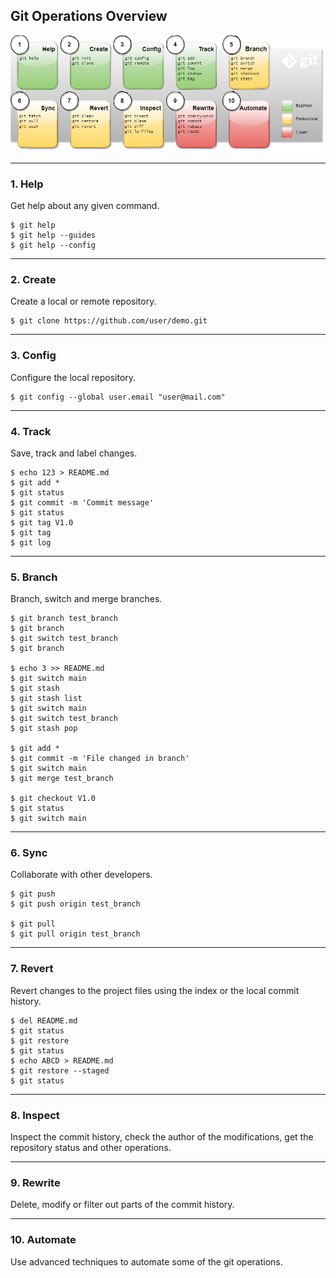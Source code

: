 ## Git Operations Overview

![Git Dataflow](../Assets/images/git-ops-overview.png)

-------------------------------------------------------------------------------
### 1. Help
Get help about any given command.

```shell
$ git help
$ git help --guides
$ git help --config
```
-------------------------------------------------------------------------------
### 2. Create
Create a local or remote repository.

```shell
$ git clone https://github.com/user/demo.git
```
-------------------------------------------------------------------------------
### 3. Config
Configure the local repository.

```shell
$ git config --global user.email "user@mail.com"
```

-------------------------------------------------------------------------------
### 4. Track
Save, track and label changes.

```shell
$ echo 123 > README.md
$ git add *
$ git status
$ git commit -m 'Commit message'
$ git status
$ git tag V1.0
$ git tag
$ git log
```

-------------------------------------------------------------------------------
### 5. Branch
Branch, switch and merge branches.

```shell
$ git branch test_branch
$ git branch
$ git switch test_branch
$ git branch

$ echo 3 >> README.md
$ git switch main
$ git stash
$ git stash list
$ git switch main
$ git switch test_branch
$ git stash pop

$ git add *
$ git commit -m 'File changed in branch'
$ git switch main
$ git merge test_branch

$ git checkout V1.0
$ git status
$ git switch main
```

-------------------------------------------------------------------------------
### 6. Sync
Collaborate with other developers.

```shell
$ git push
$ git push origin test_branch

$ git pull
$ git pull origin test_branch
```

-------------------------------------------------------------------------------
### 7. Revert
Revert changes to the project files using the index or the local commit history.

```shell
$ del README.md
$ git status
$ git restore
$ git status
$ echo ABCD > README.md
$ git restore --staged
$ git status
```
-------------------------------------------------------------------------------
### 8. Inspect
Inspect the commit history, check the author of the modifications, get the 
repository status and other operations.

-------------------------------------------------------------------------------
### 9. Rewrite
Delete, modify or filter out parts of the commit history.

-------------------------------------------------------------------------------
### 10. Automate
Use advanced techniques to automate some of the git operations.

